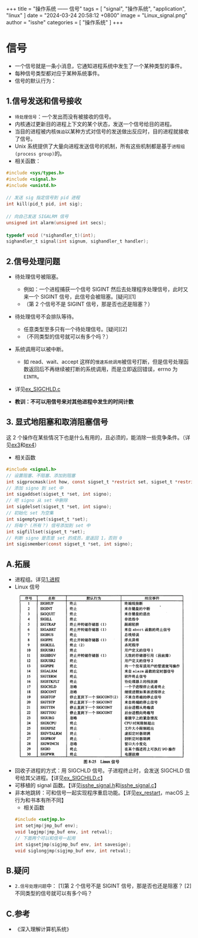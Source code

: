 +++
title = "操作系统 —— 信号"
tags = [ "signal", "操作系统", "application", "linux" ]
date = "2024-03-24 20:58:12 +0800"
image = "Linux_signal.png"
author = "isshe"
categories = [ "操作系统" ]
+++


# 信号
* 一个信号就是一条小消息，它通知进程系统中发生了一个某种类型的事件。
* 每种信号类型都对应于某种系统事件。
* 信号的默认行为：

## 1.信号发送和信号接收
* `待处理信号`：一个发出而没有被接收的信号。
* 内核通过更新目的进程上下文的某个状态，发送一个信号给目的进程。
* 当目的进程被内核`强迫`以某种方式对信号的发送做出反应时，目的进程就接收了信号。
* Unix 系统提供了大量向进程发送信号的机制，所有这些机制都是基于`进程组(process group)`的。
* 相关函数：
```c
#include <sys/types.h>
#include <signal.h>
#include <unistd.h>

// 发送 sig 指定信号到 pid 进程
int kill(pid_t pid, int sig);

// 向自己发送 SIGALRM 信号
unsigned int alarm(unsigned int secs);

typedef void (*sighandler_t)(int);
sighandler_t signal(int signum, sighandler_t handler);
```

## 2.信号处理问题
* 待处理信号被阻塞。
  * 例如：一个进程捕获一个信号 SIGINT 然后去处理程序处理信号，此时又来一个 SIGINT 信号，此信号会被阻塞。[疑问][1]
  * （第 2 个信号不是 SIGINT 信号，那是否也还是阻塞？）
* 待处理信号不会排队等待。
  * 任意类型至多只有一个待处理信号。[疑问][2]
  * （不同类型的信号就可以有多个吗？）
* 系统调用可以被中断。
  * 如 read、wait、accept 这样的`慢速系统调用`被信号打断，但是信号处理函数返回后不再继续被打断的系统调用，而是立即返回错误，errno 为`EINTR`。

* 详见[ex_SIGCHLD.c](Examples/ex_SIGCHLD.c)
* **教训：不可以用信号来对其他进程中发生的时间计数**

## 3. 显式地阻塞和取消阻塞信号
这 2 个操作在某些情况下也是什么有用的，且必须的，能消除一些竞争条件。（详见[ex3](./Examples/3_ex_procmask_bug.c)和[ex4](Examples/4_ex_procmask_fix_bug.c)）
* 相关函数
```c
#include <signal.h>
// 设置阻塞、不阻塞、添加到阻塞
int sigprocmask(int how, const sigset_t *restrict set, sigset_t *restrict oset);
// 添加 signo 到 set 中
int sigaddset(sigset_t *set, int signo);
// 吧 signo 从 set 中删除
int sigdelset(sigset_t *set, int signo);
// 初始化 set 为空集
int sigemptyset(sigset_t *set);
// 将每个 (所有？) 信号添加到 set 中
int sigfillset(sigset_t *set);
// 判断 signo 是否是 set 的成员，是返回 1，否则 0
int sigismember(const sigset_t *set, int signo);
```

## A.拓展
* 进程组。详见[1.进程](../../1.进程)
* Linux 信号
  ![Linux 信号](Linux_signal.png)
* 回收子进程的方式：用 SIGCHLD 信号。子进程终止时，会发送 SIGCHLD 信号给其父进程。【详见[ex_SIGCHILD.c](Examples/ex_SIGCHLD.c)】
* 可移植的 signal 函数。【详见[isshe_signal.h](../../A.lib/isshe_signal.h)和[isshe_signal.c](../../A.lib/isshe_signal.c)】
* 非本地跳转：可和信号一起实现程序重启功能。【详见[ex_restart](Examples/5_ex_restart.c)，macOS 上行为和书本有所不同】
    * 相关函数
    ```c
    #include <setjmp.h>
    int setjmp(jmp_buf env);
    void logjmp(jmp_buf env, int retval);
    // 下面两个可以和信号一起用
    int sigsetjmp(sigjmp_buf env, int savesige);
    void siglongjmp(sigjmp_buf env, int retval);
    ```

## B.疑问
* `2.信号处理问题`中：
[1]第 2 个信号不是 SIGINT 信号，那是否也还是阻塞？
[2]不同类型的信号就可以有多个吗？

## C.参考
* 《深入理解计算机系统》